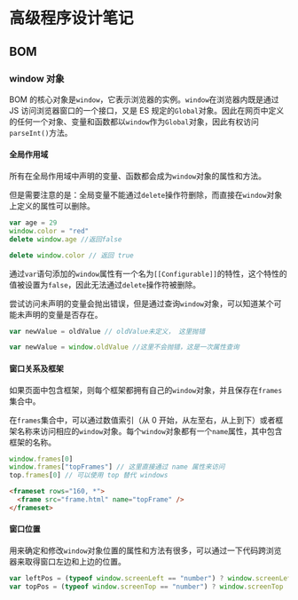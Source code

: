 # 高级程序设计笔记

## BOM

### window 对象

BOM 的核心对象是`window`，它表示浏览器的实例。`window`在浏览器内既是通过 JS 访问浏览器窗口的一个接口，又是 ES 规定的`Global`对象。因此在网页中定义的任何一个对象、变量和函数都以`window`作为`Global`对象，因此有权访问`parseInt()`方法。

#### 全局作用域

所有在全局作用域中声明的变量、函数都会成为`window`对象的属性和方法。

但是需要注意的是：全局变量不能通过`delete`操作符删除，而直接在`window`对象上定义的属性可以删除。

```js
var age = 29
window.color = "red"
delete window.age //返回false

delete window.color // 返回 true
```

通过`var`语句添加的`window`属性有一个名为`[[Configurable]]`的特性，这个特性的值被设置为`false`，因此无法通过`delete`操作符被删除。

尝试访问未声明的变量会抛出错误，但是通过查询`window`对象，可以知道某个可能未声明的变量是否存在。

```js
var newValue = oldValue // oldValue未定义， 这里抛错

var newValue = window.oldValue //这里不会抛错，这是一次属性查询
```

#### 窗口关系及框架

如果页面中包含框架，则每个框架都拥有自己的`window`对象，并且保存在`frames`集合中。

在`frames`集合中，可以通过数值索引（从 0 开始，从左至右，从上到下）或者框架名称来访问相应的`window`对象。每个`window`对象都有一个`name`属性，其中包含框架的名称。

```js
window.frames[0]
window.frames["topFrames"] // 这里直接通过 name 属性来访问
top.frames[0] // 可以使用 top 替代 windows
```

```html
<frameset rows="160, *">
  <frame src="frame.html" name="topFrame" />
</frameset>
```

#### 窗口位置

用来确定和修改`window`对象位置的属性和方法有很多，可以通过一下代码跨浏览器来取得窗口左边和上边的位置。

```js
var leftPos = (typeof window.screenLeft == "number") ? window.screenLeft : window.screenX
var topPos = (typeof window.screenTop == "number") ? window.screenTop : window.screenY
```

